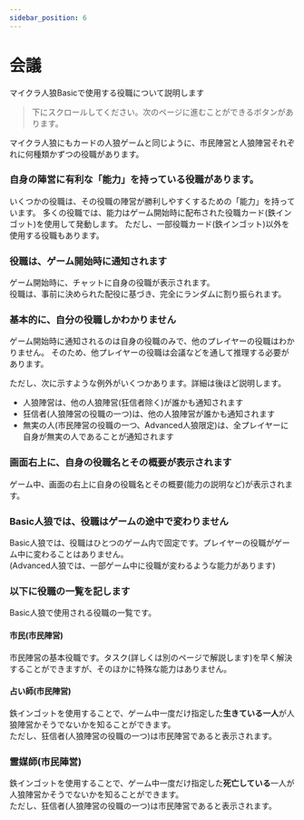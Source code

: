 ```yaml
---
sidebar_position: 6
---
```


# 会議

マイクラ人狼Basicで使用する役職について説明します

> 下にスクロールしてください。次のページに進むことができるボタンがあります。

マイクラ人狼にもカードの人狼ゲームと同じように、市民陣営と人狼陣営それぞれに何種類かずつの役職があります。

### 自身の陣営に有利な「能力」を持っている役職があります。

いくつかの役職は、その役職の陣営が勝利しやすくするための「能力」を持っています。
多くの役職では、能力はゲーム開始時に配布された役職カード(鉄インゴット)を使用して発動します。
ただし、一部役職カード(鉄インゴット)以外を使用する役職もあります。

### 役職は、ゲーム開始時に通知されます

ゲーム開始時に、チャットに自身の役職が表示されます。  
役職は、事前に決められた配役に基づき、完全にランダムに割り振られます。

### 基本的に、自分の役職しかわかりません

ゲーム開始時に通知されるのは自身の役職のみで、他のプレイヤーの役職はわかりません。
そのため、他プレイヤーの役職は会議などを通して推理する必要があります。  

ただし、次に示すような例外がいくつかあります。詳細は後ほど説明します。
 - 人狼陣営は、他の人狼陣営(狂信者除く)が誰かも通知されます
 - 狂信者(人狼陣営の役職の一つ)は、他の人狼陣営が誰かも通知されます
 - 無実の人(市民陣営の役職の一つ、Advanced人狼限定)は、全プレイヤーに自身が無実の人であることが通知されます

### 画面右上に、自身の役職名とその概要が表示されます

ゲーム中、画面の右上に自身の役職名とその概要(能力の説明など)が表示されます。

### Basic人狼では、役職はゲームの途中で変わりません

Basic人狼では、役職はひとつのゲーム内で固定です。プレイヤーの役職がゲーム中に変わることはありません。  
(Advanced人狼では、一部ゲーム中に役職が変わるような能力があります)

### 以下に役職の一覧を記します

Basic人狼で使用される役職の一覧です。

#### 市民(市民陣営)

市民陣営の基本役職です。タスク(詳しくは別のページで解説します)を早く解決することができますが、そのほかに特殊な能力はありません。

#### 占い師(市民陣営)

鉄インゴットを使用することで、ゲーム中一度だけ指定した**生きている一人**が人狼陣営かそうでないかを知ることができます。  
ただし、狂信者(人狼陣営の役職の一つ)は市民陣営であると表示されます。

### 霊媒師(市民陣営)

鉄インゴットを使用することで、ゲーム中一度だけ指定した**死亡している**一人が人狼陣営かそうでないかを知ることができます。  
ただし、狂信者(人狼陣営の役職の一つ)は市民陣営であると表示されます。